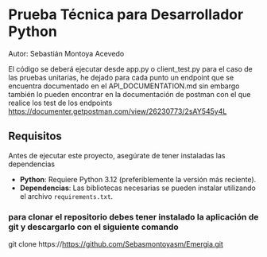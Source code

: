 # Prueba Técnica para Desarrollador Python

Autor: Sebastián Montoya Acevedo

El código se deberá ejecutar desde app.py o client_test.py para el caso de las pruebas unitarias, he dejado para cada punto un endpoint que se encuentra documentado en el API_DOCUMENTATION.md sin embargo también lo pueden encontrar en la documentación de postman con el que realice los test de los endpoints https://documenter.getpostman.com/view/26230773/2sAY545y4L

## Requisitos

Antes de ejecutar este proyecto, asegúrate de tener instaladas las dependencias
- **Python**: Requiere Python 3.12 (preferiblemente la versión más reciente).
- **Dependencias**: Las bibliotecas necesarias se pueden instalar utilizando el archivo `requirements.txt`.

### para clonar el repositorio debes tener instalado la aplicación de git y descargarlo con el siguiente comando

git clone https://https://github.com/Sebasmontoyasm/Emergia.git